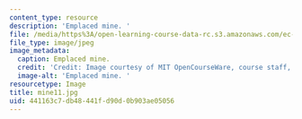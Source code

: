 ```yaml
---
content_type: resource
description: 'Emplaced mine. '
file: /media/https%3A/open-learning-course-data-rc.s3.amazonaws.com/ec-s06-design-for-demining-spring-2007/441163c7db48441fd90d0b903ae05056_mine11.jpg
file_type: image/jpeg
image_metadata:
  caption: Emplaced mine.
  credit: 'Credit: Image courtesy of MIT OpenCourseWare, course staff, and students.'
  image-alt: 'Emplaced mine. '
resourcetype: Image
title: mine11.jpg
uid: 441163c7-db48-441f-d90d-0b903ae05056
---
```

